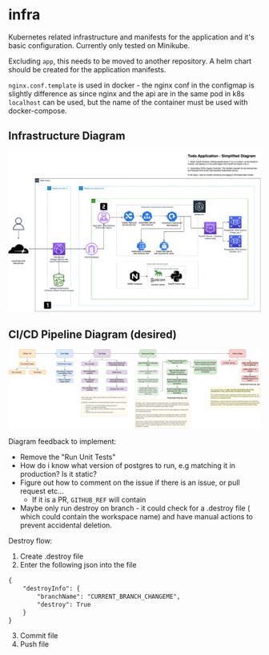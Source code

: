 # infra

Kubernetes related infrastructure and manifests for the application and it's basic configuration.
Currently only tested on Minikube.

Excluding `app`, this needs to be moved to another repository.
A helm chart should be created for the application manifests.

`nginx.conf.template` is used in docker - the nginx conf in the configmap is slightly difference as since nginx and the api are in the same pod in k8s `localhost` can be used, but the name of the container must be used with docker-compose.

## Infrastructure Diagram

![Diagram](diagram.png)

## CI/CD Pipeline Diagram (desired)

![CID Diagram](backend-ci-pipeline-revision-1.png)

Diagram feedback to implement:
* Remove the "Run Unit Tests"
* How do i know what version of postgres to run, e.g matching it in production? Is it static?
* Figure out how to comment on the issue if there is an issue, or pull request etc...
    * If it is a PR, `GITHUB_REF` will contain 
* Maybe only run destroy on branch - it could check for a .destroy file ( which could contain the workspace name) and have manual actions to prevent accidental deletion.

Destroy flow:
1. Create .destroy file
2. Enter the following json into the file
```
{
    "destroyInfo": {
        "branchName": "CURRENT_BRANCH_CHANGEME",
        "destroy": True
    }
}
```
3. Commit file
4. Push file